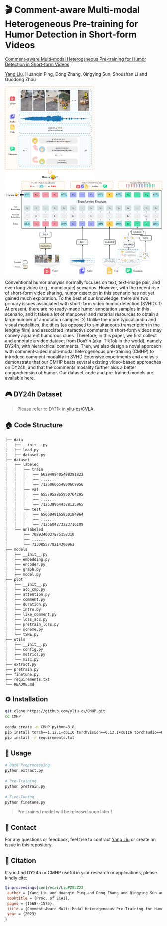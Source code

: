 # 🎬 Comment-aware Multi-modal Heterogeneous Pre-training for Humor Detection in Short-form Videos

[Comment-aware Multi-modal Heterogeneous Pre-training for Humor Detection in Short-form Videos](https://ebooks.iospress.nl/doi/10.3233/FAIA230438)

[Yang Liu](https://yliu-cs.github.io), Huanqin Ping, Dong Zhang, Qingying Sun, Shoushan Li and Guodong Zhou

<p>
  <img src="figure/intro.png" height="300" />
  <img src="figure/architecture.png" height="300" />
</p>

Conventional humor analysis normally focuses on text, text-image pair, and even long video (e.g., monologue) scenarios. However, with the recent rise of short-form video sharing, humor detection in this scenario has not yet gained much exploration. To the best of our knowledge, there are two primary issues associated with short-form video humor detection (SVHD): 1) At present, there are no ready-made humor annotation samples in this scenario, and it takes a lot of manpower and material resources to obtain a large number of annotation samples; 2) Unlike the more typical audio and visual modalities, the titles (as opposed to simultaneous transcription in the lengthy film) and associated interactive comments in short-form videos may convey apparent humorous clues. Therefore, in this paper, we first collect and annotate a video dataset from DouYin (aka. TikTok in the world), namely DY24h, with hierarchical comments. Then, we also design a novel approach with comment-aided multi-modal heterogeneous pre-training (CMHP) to introduce comment modality in SVHD. Extensive experiments and analysis demonstrate that our CMHP beats several existing video-based approaches on DY24h, and that the comments modality further aids a better comprehension of humor. Our dataset, code and pre-trained models are available here.

## 🎮 DY24h Dataset

> Please refer to DY11k in [yliu-cs/CVLA](https://github.com/yliu-cs/CVLA).

## 🏠 Code Structure

```
├── data
│   ├── __init__.py
│   ├── load.py
│   ├── dataset.py
├── dataset
│   ├── labeled
│   │   ├── train
│   │   │   ├── 6629498405498391822
│   │   │   ├── ......
│   │   │   └── 7125060654800669956
│   │   ├── val
│   │   │   ├── 6557952865950764295
│   │   │   ├── ......
│   │   │   └── 7125389644388125965
│   │   └── test
│   │   │   ├── 6566049165850184964
│   │   │   ├── ......
│   │   │   └── 7125604273223716109
│   └── unlabeled
│       ├── 7089340037875158310
│       ├── ......
│       └── 7130855778214300962
├── models
│   ├── __init__.py
│   ├── embedding.py
│   ├── encoder.py
│   ├── graph.py
│   ├── model.py
├── plot
│   ├── __init__.py
│   ├── acc_cmp.py
│   ├── attention.py
│   ├── comment.py
│   ├── duration.py
│   ├── intro.py
│   ├── like_comment.py
│   ├── loss_acc.py
│   ├── pretrain_loss.py
│   ├── scheme.py
│   └── tSNE.py
├── utils
│   ├── __init__.py
│   ├── config.py
│   ├── metrics.py
│   └── misc.py
├── extract.py
├── pretrain.py
├── finetune.py
├── requirements.txt
└── README.md
```

## ⚙️ Installation

```sh
git clone https://github.com/yliu-cs/CMHP.git
cd CMHP

conda create -n CMHP python=3.8
pip install torch==1.12.1+cu116 torchvision==0.13.1+cu116 torchaudio==0.12.1 --extra-index-url https://download.pytorch.org/whl/cu116
pip install -r requirements.txt
```

## 🚀 Usage

```sh
# Data Preprocessing
python extract.py

# Pre-Training
python pretrain.py

# Fine-Tuning
python finetune.py
```

> Pre-trained model will be released soon later !

## 📧 Contact

For any questions or feedback, feel free to contract [Yang Liu](mailto:yliu.cs.cn@gmail.com) or create an issue in this repository.

## 📜 Citation

If you find DY24h or CMHP useful in your research or applications, please kindly cite:

```bibtex
@inproceedings{conf/ecai/LiuPZSLZ23,
 author = {Yang Liu and Huanqin Ping and Dong Zhang and Qingying Sun and Shoushan Li and Guodong Zhou},
 booktitle = {Proc. of ECAI},
 pages = {1568--1575},
 title = {Comment-Aware Multi-Modal Heterogeneous Pre-Training for Humor Detection in Short-Form Videos},
 year = {2023}
}
```
